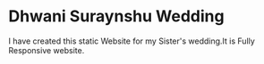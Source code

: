 # Dhwani Suraynshu Wedding

I have created this static Website for my Sister's wedding.It is Fully Responsive website.

